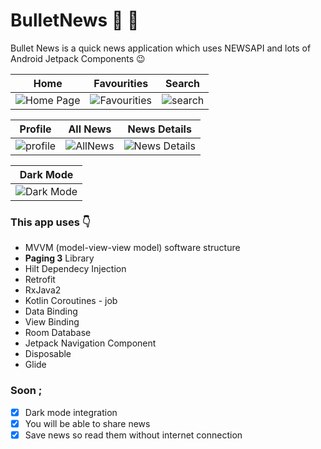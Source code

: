 # BulletNews :newspaper: :call_me_hand:
Bullet News is a quick news application which uses NEWSAPI and lots of Android Jetpack Components 	:wink:

 Home | Favourities | Search
 -----| ----------- | ------
![Home Page](https://user-images.githubusercontent.com/88981781/129723588-249239f7-b870-4504-bed2-3e4e9e8f2150.png)| ![Favourities](https://user-images.githubusercontent.com/88981781/129724060-09aac523-8695-4f6e-95b7-d8d7c7aa133e.png) | ![search](https://user-images.githubusercontent.com/88981781/129724926-31f202d6-c101-488b-9398-35c928ddc6ae.png) 

Profile | All News | News Details
------- | ----------|------------
![profile](https://user-images.githubusercontent.com/88981781/129725075-8e7d9c3b-fc83-4d66-aa51-b52c3ec1ac22.png) | ![AllNews](https://user-images.githubusercontent.com/88981781/129725795-c27699a1-371b-4cf1-bd08-135148056c77.png) | ![News Details](https://user-images.githubusercontent.com/88981781/129726019-4247e973-d79c-4b68-bff7-aacd137859c4.png)

Dark Mode | 
--------- |
![Dark Mode](https://user-images.githubusercontent.com/88981781/130606688-2ed88269-a2d7-42f0-af86-f8873be030e1.jpg)|

### This app uses :point_down:
- MVVM (model-view-view model) software structure
- **Paging 3** Library
- Hilt Dependecy Injection
- Retrofit
- RxJava2
- Kotlin Coroutines - job
- Data Binding
- View Binding
- Room Database
- Jetpack Navigation Component
- Disposable
- Glide
### Soon ; 
- [x] Dark mode integration
- [x] You will be able to share news 
- [x] Save news so read them without internet connection
